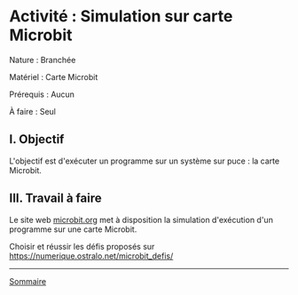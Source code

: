 # Activité : Simulation sur carte Microbit

Nature : Branchée

Matériel : Carte Microbit

Prérequis : Aucun

À faire : Seul

## I. Objectif

L'objectif est d'exécuter un programme sur un système sur puce : la carte Microbit.

## III. Travail à faire

Le site web [microbit.org](https://python.microbit.org/v/3) met à disposition la simulation d'exécution d'un programme sur une carte Microbit.

Choisir et réussir les défis proposés sur https://numerique.ostralo.net/microbit_defis/
________________

[Sommaire](./../../README.md)